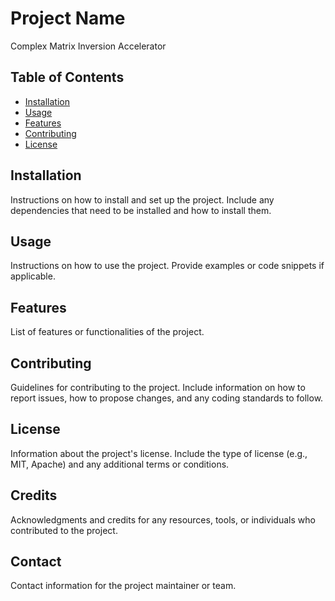 # Project Name

Complex Matrix Inversion Accelerator

## Table of Contents

- [Installation](#installation)
- [Usage](#usage)
- [Features](#features)
- [Contributing](#contributing)
- [License](#license)

## Installation

Instructions on how to install and set up the project. Include any dependencies that need to be installed and how to install them.

## Usage

Instructions on how to use the project. Provide examples or code snippets if applicable.

## Features

List of features or functionalities of the project.

## Contributing

Guidelines for contributing to the project. Include information on how to report issues, how to propose changes, and any coding standards to follow.

## License

Information about the project's license. Include the type of license (e.g., MIT, Apache) and any additional terms or conditions.

## Credits

Acknowledgments and credits for any resources, tools, or individuals who contributed to the project.

## Contact

Contact information for the project maintainer or team.
